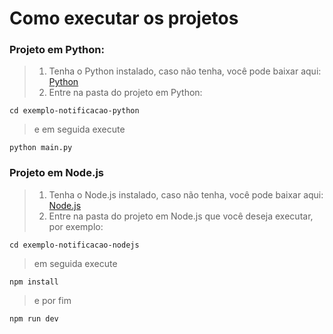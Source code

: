 # Como executar os projetos

### Projeto em Python:

> 1. Tenha o Python instalado, caso não tenha, você pode baixar aqui: [Python](https://www.python.org/)
> 2. Entre na pasta do projeto em Python:
```shell
cd exemplo-notificacao-python
```
> e em seguida execute
```shell
python main.py
```

### Projeto em Node.js

> 1. Tenha o Node.js instalado, caso não tenha, você pode baixar aqui: [Node.js](https://nodejs.org/en)
> 2. Entre na pasta do projeto em Node.js que você deseja executar, por exemplo:
```shell
cd exemplo-notificacao-nodejs
```
> em seguida execute
```shell
npm install
```
> e por fim
```shell
npm run dev
```